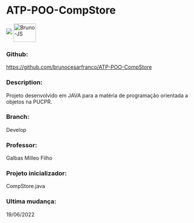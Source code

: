 # ATP-POO-CompStore

<p align="left">
<img src="http://img.shields.io/static/v1?label=STATUS&message=EM%20DESENVOLVIMENTO&color=GREEN&style=for-the-badge"/>
<img align="center" alt="Bruno-JS" height="50" width="60" src="https://cdn.jsdelivr.net/gh/devicons/devicon/icons/java/java-original-wordmark.svg">
</p>

### Github: 
https://github.com/brunocesarfranco/ATP-POO-CompStore

### Description: 
Projeto desenvolvido em JAVA para a matéria de programação orientada a objetos na PUCPR.

### Branch:
Develop

### Professor: 
Galbas Milleo Filho

### Projeto inicializador: 
CompStore.java

### Ultima mudança: 
19/06/2022